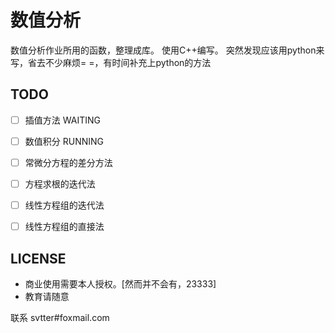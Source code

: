 数值分析
===

数值分析作业所用的函数，整理成库。
使用C++编写。
突然发现应该用python来写，省去不少麻烦= =，有时间补充上python的方法

TODO
---


- [ ] 插值方法 WAITING
- [ ] 数值积分 RUNNING
- [ ] 常微分方程的差分方法
- [ ] 方程求根的迭代法
- [ ] 线性方程组的迭代法
- [ ] 线性方程组的直接法


LICENSE
---

- 商业使用需要本人授权。[然而并不会有，23333]
- 教育请随意


联系 svtter#foxmail.com
